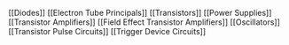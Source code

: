 [[Diodes]]
[[Electron Tube Principals]]
[[Transistors]]
[[Power Supplies]]
[[Transistor Amplifiers]]
[[Field Effect Transistor Amplifiers]]
[[Oscillators]]
[[Transistor Pulse Circuits]]
[[Trigger Device Circuits]]